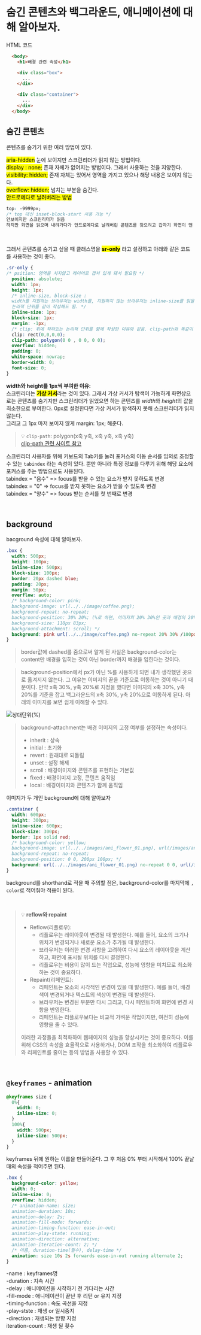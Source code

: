 # 숨긴 콘텐츠와 백그라운드, 애니메이션에 대해 알아보자.

HTML 코드
```html
  <body>
    <h1>배경 관련 속성</h1>

    <div class="box">
      ...
    </div>

    <div class="container">
      ...
    </div>
  </body>
```

## 숨긴 콘텐츠
콘텐츠를 숨기기 위한 여러 방법이 있다.

<mark>aria-hidden</mark> 눈에 보이지만 스크린리더가 읽지 않는 방법이다.  
<mark>display : none;</mark> 존재 자체가 없어지는 방법이다. 그래서 사용하는 것을 지양한다.  
<mark>visibility: hidden;</mark> 존재 자체는 있어서 영역을 가지고 있으나 해당 내용은 보이지 않는다.  
<mark>overflow: hidden;</mark> 넘치는 부분을 숨긴다.  
<mark>안드로메다로 날려버리는 방법</mark> 
```css
top: -9999px;
/* top 대신 inset-block-start 사용 가능 */
안보이지만 스크린리더가 읽음
하지만 화면을 읽으며 내려가다가 안드로메다로 날려버린 콘텐츠를 찾으려고 갑자기 화면이 맨 처음으로 이동하려고 함. 그래서 스크롤이 혼자 움직이는 현상이 발생하여 사용하는 것을 지양함.
```
<br>

그래서 콘텐츠를 숨기고 싶을 때 클래스명을 <mark>**sr-only**</mark> 라고 설정하고 아래와 같은 코드를 사용하는 것이 좋다.

```css
.sr-only {
/* psition: 영역을 차지않고 레이어로 겹쳐 있게 돼서 필요함 */
  position: absolute;
  width: 1px;
  height: 1px;
  /* inline-size, block-size : 
  width를 지원하는 브라우저는 width를, 지원하지 않는 브라우저는 inline-size를 읽을 거라 
  논리적 단위를 같이 작성해도 됨. */
  inline-size: 1px;
  block-size: 1px;
  margin: -1px;
  /* clip: 위에 적혀있는 논리적 단위를 함께 작성한 이유와 같음. clip-path와 똑같이 적용됨. */
  clip: rect(0,0,0,0);
  clip-path: polygon(0 0 , 0 0, 0 0);
  overflow: hidden;
  padding: 0;
  white-space: nowrap;
  border-width: 0;
  font-size: 0;
}
```

**width와 height를 1px씩 부여한 이유:**  
스크린리더는 <mark>**가상 커서**</mark>라는 것이 있다. 그래서 가상 커서가 탐색이 가능하게 화면상으로는 콘텐츠를 숨기지만 스크린리더가 읽었으면 하는 콘텐츠를 *width*와 *height*의 값을 최소한으로 부여한다. 0px로 설정한다면 가상 커서가 탐색하지 못해 스크린리더가 읽지 않는다.  
그리고 그 1px 마저 보이지 않게 margin: 1px; 해준다.

>💡 `clip-path`: polygon(x축 y축, x축 y축, x축 y축)  
[clip-path 관련 사이트 참고](https://bennettfeely.com/clippy/)

스크린리더 사용자를 위해 키보드의 Tab키를 눌러 포커스의 이동 순서를 임의로 조정할 수 있는 `tabindex` 라는 속성이 있다. 뿐만 아니라 특정 정보를 다루기 위해 해당 요소에 포커스를 주는 방법으로도 사용된다.  
tabindex = "음수" => focus를 받을 수 있는 요소가 받지 못하도록 변경  
tabindex = "0" => focus를 받지 못하는 요소가 받을 수 있도록 변경  
tabindex = "양수" => focus 받는 순서를 첫 번째로 변경

<br>

## background
bacground 속성에 대해 알아보자.

```css
.box {
  width: 500px;
  height: 100px;
  inline-size: 500px;
  block-size: 100px;
  border: 20px dashed blue;
  padding: 20px;
  margin: 50px;
  overflow: auto;
  /* background-color: pink;
  background-image: url(../../image/coffee.png);
  background-repeat: no-repeat;
  background-position: 30% 20%; (%로 하면, 이미지의 20% 30%인 곳과 배경의 20%와 30%인 곳을 맞춤)
  background-size: 110px 83px;
  background-attachment: scroll; */
  background: pink url(../../image/coffee.png) no-repeat 20% 30% /100px 83px scroll;
}
```
> border값에 dashed를 줌으로써 알게 된 사실은 background-color는 content만 배경을 입히는 것이 아닌 border까지 배경을 입힌다는 것이다.

> background-position에서 px가 아닌 %를 사용하게 되면 내가 생각했던 곳으로 옮겨지지 않는다. 그 이유는 이미지의 끝을 기준으로 이동하는 것이 아니기 때문이다. 만약 x축 30%, y축 20%로 지정을 했다면 이미지의 x축 30%, y축 20%를 기준을 잡고 백그라운드의 x축 30%, y축 20%으로 이동하게 된다. 아래의 이미지를 보면 쉽게 이해할 수 있다.

![상대단위(%)](https://github.com/Yooniverse42/TIL/blob/main/HTML_CSS/images/240505-image.png?raw=true)

> background-attachment는 배경 이미지의 고정 여부를 설정하는 속성이다.
> - inherit : 상속
> - initial : 초기화
> - revert : 원래대로 되돌림
> - unset : 설정 해제
> - scroll : 배경이미지와 콘텐츠를 표현하는 기본값
> - fixed : 배경이미지 고정, 콘텐츠 움직임
> - local : 배경이미지와 콘텐츠가 함께 움직임


이미지가 두 개인 background에 대해 알아보자

```css
.container {
  width: 600px;
  height: 300px;
  inline-size: 600px;
  block-size: 300px;
  border: 1px solid red;
  /* background-color: yellow;
  background-image: url(../../images/ani_flower_01.png), url(/images/ani_flower_02.png);
  background-repeat: no-repeat;
  background-position: 0 0, 200px 100px; */
  background: url(../../images/ani_flower_01.png) no-repeat 0 0, url(/images/ani_flower_02.png) no-repeat 200px 100px, yellow;
}
```
background를 shorthand로 적을 때 주의할 점은, background-color를 마지막에 `, color`로 적어줘야 적용이 된다.

<br>

> 💡 **reflow와 repaint**  
> - Reflow(리플로우):
>   - 리플로우는 레이아웃이 변경될 때 발생한다. 예를 들어, 요소의 크기나 위치가 변경되거나 새로운 요소가 추가될 때 발생한다.
>   - 브라우저는 이러한 변경 사항을 고려하여 다시 요소의 레이아웃을 계산하고, 화면에 표시될 위치를 다시 결정한다.
>   - 리플로우는 비용이 많이 드는 작업으로, 성능에 영향을 미치므로 최소화하는 것이 중요하다.
> - Repaint(리페인트):
>   - 리페인트는 요소의 시각적인 변경이 있을 때 발생한다. 예를 들어, 배경색이 변경되거나 텍스트의 색상이 변경될 때 발생한다.
>   - 브라우저는 변경된 부분만 다시 그리고, 다시 페인트하여 화면에 변경 사항을 반영한다.
>   - 리페인트는 리플로우보다는 비교적 가벼운 작업이지만, 여전히 성능에 영향을 줄 수 있다. 
> 
> 이러한 과정들을 최적화하여 웹페이지의 성능을 향상시키는 것이 중요하다. 이를 위해 CSS의 속성을 효율적으로 사용하거나, DOM 조작을 최소화하여 리플로우와 리페인트를 줄이는 등의 방법을 사용할 수 있다.

<br>

## `@keyframes` - animation

```css
@keyframes size {
  0%{
    width: 0;
    inline-size: 0;
  }
  100%{
    width: 500px;
    inline-size: 500px;
  }
}

```

keyframes 뒤에 원하는 이름을 만들어준다. 그 후 처음 0% 부터 시작해서 100% 끝날 때의 속성을 적어주면 된다.  

```css
.box {
  background-color: yellow;
  width: 0;
  inline-size: 0;
  overflow: hidden;
  /* animation-name: size;
  animation-duration: 10s;
  animation-delay: 2s;
  animation-fill-mode: forwards;
  animation-timing-function: ease-in-out;
  animation-play-state: running;
  animation-direction: alternative;
  animation-iteration-count: 2; */
  /* 이름, duration-time(필수), delay-time */
  animation: size 10s 2s forwards ease-in-out running alternate 2; 
}
```
-name : keyframes명  
-duration : 지속 시간  
-delay : 애니메이션을 시작하기 전 기다리는 시간  
-fill-mode : 애니메이션이 끝난 후 리턴 or 유지 지정  
-timing-function : 속도 곡선을 지정  
-play-stste : 재생 or 일시중지  
-direction : 재생되는 방향 지정  
iteration-count : 재생 될 횟수  